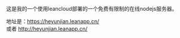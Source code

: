 这是我的一个使用leancloud部署的一个免费有限制的在线nodejs服务器。

地址是：https://heyunjian.leanapp.cn/  
  或者  http://heyunjian.leanapp.cn/